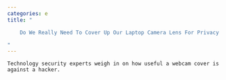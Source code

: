```yaml
---
categories: e
title: "

    Do We Really Need To Cover Up Our Laptop Camera Lens For Privacy

"
---
```



    Technology security experts weigh in on how useful a webcam cover is against a hacker.

